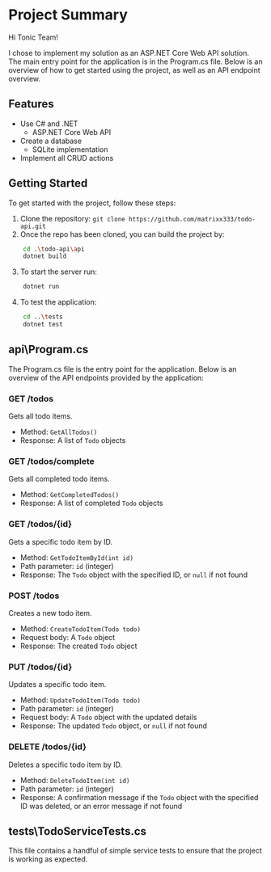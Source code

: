 # Project Summary

Hi Tonic Team! 

I chose to implement my solution as an ASP.NET Core Web API solution. The main entry point for the application is in the Program.cs file. Below is an overview of how to get started using the project, as well as an API endpoint overview. 

## Features

- Use C# and .NET
    - ASP.NET Core Web API
- Create a database
    - SQLite implementation
- Implement all CRUD actions

## Getting Started

To get started with the project, follow these steps:

1. Clone the repository: `git clone https://github.com/matrixx333/todo-api.git`
2. Once the repo has been cloned, you can build the project by: 

```sh
    cd .\todo-api\api
    dotnet build
```
3. To start the server run: 

```sh
    dotnet run
```
4. To test the application:

```sh
    cd ..\tests
    dotnet test
```

## api\Program.cs

The Program.cs file is the entry point for the application. Below is an overview of the API endpoints provided by the application: 

### GET /todos

Gets all todo items.

- Method: `GetAllTodos()`
- Response: A list of `Todo` objects

### GET /todos/complete

Gets all completed todo items.

- Method: `GetCompletedTodos()`
- Response: A list of completed `Todo` objects

### GET /todos/{id}

Gets a specific todo item by ID.

- Method: `GetTodoItemById(int id)`
- Path parameter: `id` (integer)
- Response: The `Todo` object with the specified ID, or `null` if not found

### POST /todos

Creates a new todo item.

- Method: `CreateTodoItem(Todo todo)`
- Request body: A `Todo` object
- Response: The created `Todo` object

### PUT /todos/{id}

Updates a specific todo item.

- Method: `UpdateTodoItem(Todo todo)`
- Path parameter: `id` (integer)
- Request body: A `Todo` object with the updated details
- Response: The updated `Todo` object, or `null` if not found

### DELETE /todos/{id}

Deletes a specific todo item by ID.

- Method: `DeleteTodoItem(int id)`
- Path parameter: `id` (integer)
- Response: A confirmation message if the `Todo` object with the specified ID was deleted, or an error message if not found

## tests\TodoServiceTests.cs

This file contains a handful of simple service tests to ensure that the project is working as expected. 
